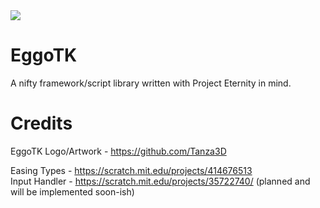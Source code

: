 <img src="https://i.imgur.com/kGB1KCB.png"/>

# EggoTK
A nifty framework/script library written with Project Eternity in mind.

# Credits
EggoTK Logo/Artwork - https://github.com/Tanza3D<br>

Easing Types - https://scratch.mit.edu/projects/414676513<br>
Input Handler - https://scratch.mit.edu/projects/35722740/ (planned and will be implemented soon-ish)
